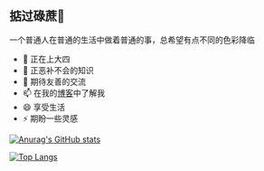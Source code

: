 ## 掂过碌蔗👋

一个普通人在普通的生活中做着普通的事，总希望有点不同的色彩降临

- 🔭 正在上大四
- 🤔 正恶补不会的知识
- 💬 期待友善的交流
- 📫 在我的[博客](http://150.158.179.219/index.php/blogs/)中了解我
- 😄 享受生活
- ⚡ 期盼一些灵感

[![Anurag's GitHub stats](https://github-readme-stats-git-masterrstaa-rickstaa.vercel.app/api?username=oscarab&show_icons=true&count_private=true)](https://github.com/anuraghazra/github-readme-stats)

[![Top Langs](https://github-readme-stats-git-masterrstaa-rickstaa.vercel.app/api/top-langs/?username=oscarab)](https://github.com/anuraghazra/github-readme-stats)
